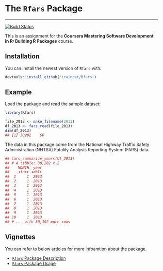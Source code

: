 # The `Rfars` Package
---------------------
[![Build Status](https://travis-ci.org/jrwinget/Rfars.svg?branch=master)](https://travis-ci.org/jrwinget/Rfars)

This is an assignment for the **Coursera Mastering Software Development in R: Building R Packages** course.

Installation
------------

You can install the newest version of `Rfars` with:

``` r
devtools::install_github('jrwinget/Rfars')
```

Example
-------

Load the package and read the sample dataset:

``` r
library(Rfars)

file_2013 <- make_filename(2013)
df_2013 <- fars_read(file_2013) 
dim(df_2013)
## [1] 30202    50
```

The data in this package come from the National Highway Traffic Safety Administration (NHTSA) Fatality Analysis Reporting System (FARS) data.

``` r
## fars_summarize_years(df_2013)
## # A tibble: 30,202 x 2
##    MONTH  year
##    <int> <dbl>
##  1     1  2013
##  2     1  2013
##  3     1  2013
##  4     1  2013
##  5     1  2013
##  6     1  2013
##  7     1  2013
##  8     1  2013
##  9     1  2013
## 10     1  2013
## # ... with 30,192 more rows
```

Vignettes
-------

You can refer to below articles for more infoamtion about the package.

- [`Rfars` Package Description](vignettes/package-description.Rmd)
- [`Rfars` Package Usage](vignettes/package-usage.Rmd)
